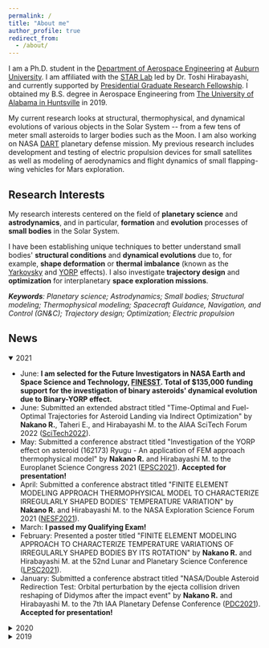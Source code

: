 ```yaml
---
permalink: /
title: "About me"
author_profile: true
redirect_from:
  - /about/
---
```


I am a Ph.D. student in the [Department of Aerospace Engineering](https://eng.auburn.edu/aero/)
at [Auburn University](http://www.auburn.edu/).
I am affiliated with the [STAR Lab](http://eng.auburn.edu/~mzh0114/index.html)
led by Dr. Toshi Hirabayashi, and currently supported by
[Presidential Graduate Research Fellowship](http://graduate.auburn.edu/au-presidential-graduate-research-fellowships/).
I obtained my B.S. degree in Aerospace Engineering from
[The University of Alabama in Huntsville](https://www.uah.edu/) in 2019.

<!-- I am a [FINESST](https://nspires.nasaprs.com/external/solicitations/summary!init.do?solId={3E72ED7E-1FBD-F815-5A4E-2DA033EF7449}&path=open) fellow since 2022. -->

My current research looks at structural, thermophysical, and dynamical evolutions of
various objects in the Solar System -- from a few tens of meter small asteroids to
larger bodies such as the Moon. I am also working on NASA [DART](https://dart.jhuapl.edu/)
planetary defense mission. My previous research includes development and testing of
electric propulsion devices for small satellites as well as modeling of
aerodynamics and flight dynamics of small flapping-wing vehicles for Mars exploration.


Research Interests
---
My research interests centered on the field of **planetary science** and **astrodynamics**,
and in particular, **formation** and **evolution** processes of **small bodies**
in the Solar System.

I have been establishing unique techniques to better understand small bodies'
**structural conditions** and **dynamical evolutions** due to, for example,
**shape deformation** or **thermal imbalance** (known as the
[Yarkovsky](https://en.wikipedia.org/wiki/Yarkovsky_effect) and
[YORP](https://en.wikipedia.org/wiki/Yarkovsky%E2%80%93O%27Keefe%E2%80%93Radzievskii%E2%80%93Paddack_effect) effects).
I also investigate **trajectory design** and **optimization** for interplanetary
**space exploration missions**.

_**Keywords**: Planetary science; Astrodynamics; Small bodies; Structural modeling;
Thermophysical modeling; Spacecraft Guidance, Navigation, and Control (GN&C);
Trajectory design; Optimization; Electric propulsion_


News
---
<details open>
	<summary>2021</summary>
      <ul>
        <li>June: <strong>I am selected for the Future Investigators in NASA
            Earth and Space Science and Technology,
            <a href="https://nspires.nasaprs.com/external/solicitations/summary!init.do?solId=3E72ED7E1FBDF8155A4E2DA033EF7449&stack=redirect">
            FINESST</a>.
            Total of $135,000 funding support for the investigation of binary
            asteroids' dynamical evolution due to Binary-YORP effect.</strong>
            </li>
        <li>June: Submitted an extended abstract titled
            "Time-Optimal and Fuel-Optimal Trajectories for Asteroid Landing
             via Indirect Optimization" by <strong>Nakano R.</strong>, Taheri E., and Hirabayashi M. to the AIAA SciTech Forum 2022
             (<a href="https://www.aiaa.org/SciTech">SciTech2022</a>).
             </li>
        <li>May: Submitted a conference abstract titled
            "Investigation of the YORP effect on asteroid (162173) Ryugu
            - An application of FEM approach thermophysical model" by
            <strong>Nakano R.</strong> and Hirabayashi M. to the Europlanet
            Science Congress 2021 (<a href="https://www.epsc2021.eu/home.html">EPSC2021</a>).
            <strong>Accepted for presentation!</strong>
            </li>
        <li>April: Submitted a conference abstract titled
            "FINITE ELEMENT MODELING APPROACH THERMOPHYSICAL MODEL TO
            CHARACTERIZE IRREGULARLY SHAPED BODIES' TEMPERATURE VARIATION" by
            <strong>Nakano R.</strong> and Hirabayashi M. to the NASA Exploration
            Science Forum 2021 (<a href="https://lunarscience.arc.nasa.gov/nesfels2021/">NESF2021</a>).
            </li>
        <li>March: <strong>I passed my Qualifying Exam!</strong>
            </li>
        <li>February: Presented a poster titled
            "FINITE ELEMENT MODELING APPROACH TO CHARACTERIZE TEMPERATURE
            VARIATIONS OF IRREGULARLY SHAPED BODIES BY ITS ROTATION" by
            <strong>Nakano R.</strong> and Hirabayashi M. at the 52nd
            Lunar and Planetary Science Conference
            (<a href="https://www.hou.usra.edu/meetings/lpsc2021/">LPSC2021</a>).
            </li>
        <li>January: Submitted a conference abstract titled
            "NASA/Double Asteroid Redirection Test: Orbital perturbation by the
            ejecta collision driven reshaping of Didymos after the impact event"
            by <strong>Nakano R.</strong> and Hirabayashi M. to the 7th IAA
            Planetary Defense Conference
            (<a href="https://iaaspace.org/event/7th-iaa-planetary-defense-conference-2021/">PDC2021</a>).
            <strong>Accepted for presentation!</strong>
            </li>
      </ul>
</details>

<details>
	<summary>2020</summary>
      <ul>
    	<li>December: Presented a poster titled "Dimorphos’ orbital perturbation
            induced by shape modification of Didymos after the DART impact" by
            <strong>Nakano R.</strong>, Hirabayashi M., and 10 other authors
    	    at AGU Fall Meeting 2020
            (<a href="https://www.agu.org/Fall-Meeting-2020">AGUFM2020</a>)!
            </li>
    	<li>July: <i>Hirabayashi M., <strong>Nakano R.</strong>, and 15 other
            authors, "Spin-driven evolution of asteroids’ top-shapes at fast
    	    and slow spins as seen from (101955) Bennu and (162173) Ryugu" </i> is now
            <a href="https://www.sciencedirect.com/science/article/pii/S0019103520303201?via%3Dihub">available</a>
            online!
            </li>
        <li>June: A journal paper titled "Spin-driven evolution of asteroids’
            top-shapes at fast and slow spins as seen from (101955) Bennu and
            (162173) Ryugu" by Hirabayashi M., <strong>Nakano R.</strong>,
    	    and 15 other authors is <strong>accepted for publication in Icarus!</strong>
            </li>
    	<li>July: Presented a poster titled "Mass-shedding Activities of
            Asteroid (3200) Phaethon Enhanced by Its Rotation" by
            <strong>Nakano R.</strong> and Hirabayashi M. at NASA Exploration
            Science Forum 2020
    	    (<a href="https://lunarscience.arc.nasa.gov/nesf2020/">NESF2020</a>).
            <strong>Awarded 1st place for the student poster competition!</strong>
            </li>
    	<li>May: Submitted a conference abstract titled "Mass-shedding Activities
            of Asteroid (3200) Phaethon Enhanced by Its Rotation - Its Implication
            to Asteroid Pairs" by <strong>Nakano R.</strong> and Hirabayashi M.
            to the Europlanet Science Congress 2020
    	    (<a href="https://www.epsc2020.eu/home.html">EPSC2020</a>).
            <strong> Accepted for presentation!</strong>
            </li>
        <li>March: <i><strong>Nakano R.</strong> and Hirabayashi M.,
            "Mass-shedding Activities of Asteroid (3200) Phaethon Enhanced by
            Its Rotation"</i> is now
	        <a href="https://iopscience.iop.org/article/10.3847/2041-8213/ab7d36">available</a>
            online!
            </li>
        <li>March: The journal paper titled "Mass-shedding Activities of
            Asteroid (3200) Phaethon Enhanced by Its Rotation" is <strong>
            accepted for publication in ApJL!</strong>
            </li>
	    <li>January: Submitted a journal paper titled "Mass-shedding Activities
            of Asteroid (3200) Phaethon Enhanced by Its Rotation" by
            <strong>Nakano R.</strong> and Hirabayashi M. to ApJL.
            </li>
        <li>January: Submitted a conference abstract titled
            "MASS SHEDDING ACTIVITIES OF ASTEROID (3200) PHAETHON ENHANCED
            BY ITS ROTATION" by <strong>Nakano R.</strong> and Hirabayashi M.
            to the 51st Lunar and Planetary Science Conference
	        (<a href="https://www.hou.usra.edu/meetings/lpsc2020/">LPSC2020</a>),
	        The Woodland, TX. <strong>Accepted for presentation!</strong>
            (Cancelled due to COVID19 outbreak)
            </li>
      </ul>
</details>

<details>
	<summary>2019</summary>
      <ul>
        <li>August: <strong>Started my Ph.D. program</strong> in the Department of
            Aerospace Engineering at Auburn University and <strong>joined STAR Lab</strong>
            led by Dr. Toshi Hirabayashi!
            </li>
        <li>May: Graduated from The University of Alabama in Huntsville
            with highest honor. I would like to thank my undergraduate research
            advisors, Dr. Gabe Xu and Dr. Chang-kwon Kang, whose guidance and
            support were invaluable to me during my 3 years at UAH!
            </li>
      </ul>
</details>
